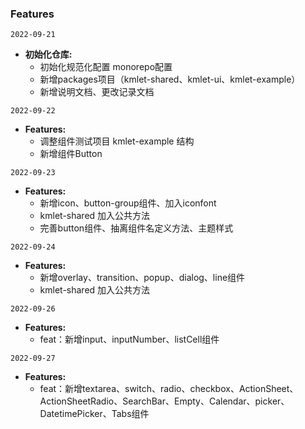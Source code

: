 ### Features

`2022-09-21`
- **初始化仓库:** 
  - 初始化规范化配置 monorepo配置 
  - 新增packages项目（kmlet-shared、kmlet-ui、kmlet-example）
  - 新增说明文档、更改记录文档 

`2022-09-22`
- **Features:** 
  -  调整组件测试项目 kmlet-example 结构
  -  新增组件Button

`2022-09-23`  
- **Features:** 
  - 新增icon、button-group组件、加入iconfont
  - kmlet-shared 加入公共方法
  - 完善button组件、抽离组件名定义方法、主题样式

`2022-09-24`  
- **Features:** 
  - 新增overlay、transition、popup、dialog、line组件
  - kmlet-shared 加入公共方法
  
`2022-09-26`  
- **Features:** 
  - feat：新增input、inputNumber、listCell组件

`2022-09-27`  
- **Features:** 
  - feat：新增textarea、switch、radio、checkbox、ActionSheet、ActionSheetRadio、SearchBar、Empty、Calendar、picker、DatetimePicker、Tabs组件
